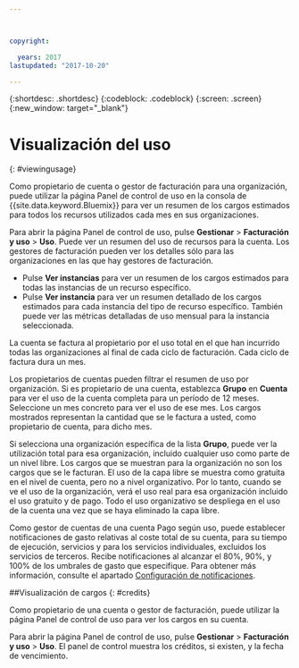 ```yaml
---



copyright:

  years: 2017
lastupdated: "2017-10-20"

---
```


{:shortdesc: .shortdesc}
{:codeblock: .codeblock}
{:screen: .screen}
{:new_window: target="_blank"}

# Visualización del uso
{: #viewingusage}

Como propietario de cuenta o gestor de facturación para una organización, puede utilizar la página Panel de control de uso en la consola de {{site.data.keyword.Bluemix}} para ver un resumen de los cargos estimados para todos los recursos utilizados cada mes en sus organizaciones. 

Para abrir la página Panel de control de uso, pulse **Gestionar** > **Facturación y uso** > **Uso**. Puede ver un resumen del uso de recursos para la cuenta. Los gestores de facturación pueden ver los detalles sólo para las organizaciones en las que hay gestores de facturación.

   * Pulse **Ver instancias** para ver un resumen de los cargos estimados para todas las instancias de un recurso específico. 
   * Pulse **Ver instancia** para ver un resumen detallado de los cargos estimados para cada instancia del tipo de recurso específico. También puede ver las métricas detalladas de uso mensual para la instancia seleccionada. 

La cuenta se factura al propietario por el uso total en el que han incurrido todas las organizaciones al final de cada ciclo de facturación. Cada ciclo de factura dura un mes.

Los propietarios de cuentas pueden filtrar el resumen de uso por organización. Si es propietario de una cuenta, establezca **Grupo** en **Cuenta** para ver el uso de la cuenta completa para un período de 12 meses. Seleccione un mes concreto para ver el uso de ese mes.  Los cargos mostrados representan la cantidad que se le factura a usted, como propietario de cuenta, para dicho mes.

Si selecciona una organización específica de la lista **Grupo**, puede ver la utilización total para esa organización, incluido cualquier uso como parte de un nivel libre. Los cargos que se muestran para la organización no son los cargos que se le facturan. El uso de la capa libre se muestra como gratuita en el nivel de cuenta, pero no a nivel organizativo. Por lo tanto, cuando se ve el uso de la organización, verá el uso real para esa organización incluido el uso gratuito y de pago. Todo el uso organizativo se despliega en el uso de la cuenta una vez que se haya eliminado la capa libre.

Como gestor de cuentas de una cuenta Pago según uso, puede establecer notificaciones de gasto relativas al coste total de su cuenta, para su tiempo de ejecución, servicios y para los servicios individuales, excluidos los servicios de terceros. Recibe notificaciones al alcanzar el 80%, 90%, y 100% de los umbrales de gasto que especifique. Para obtener más información, consulte el apartado [Configuración de notificaciones](/docs/admin/notifications.html#setting-notifications).

##Visualización de cargos
{: #credits}

Como propietario de una cuenta o gestor de facturación, puede utilizar la página Panel de control de uso para ver los cargos en su cuenta.

Para abrir la página Panel de control de uso, pulse **Gestionar** > **Facturación y uso** > **Uso**. El panel de control muestra los créditos, si existen, y la fecha de vencimiento.
